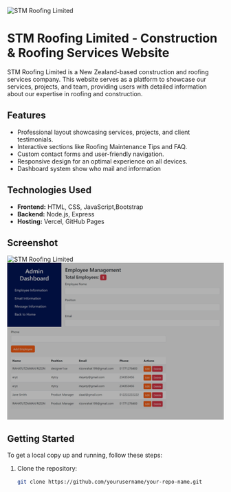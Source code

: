 
![STM Roofing Limited](./save.png)
# STM Roofing Limited - Construction & Roofing Services Website

STM Roofing Limited is a New Zealand-based construction and roofing services company. This website serves as a platform to showcase our services, projects, and team, providing users with detailed information about our expertise in roofing and construction.

## Features

- Professional layout showcasing services, projects, and client testimonials.
- Interactive sections like Roofing Maintenance Tips and FAQ.
- Custom contact forms and user-friendly navigation.
- Responsive design for an optimal experience on all devices.
- Dashboard system show who mail and information

## Technologies Used

- **Frontend:** HTML, CSS, JavaScript,Bootstrap
- **Backend:** Node.js, Express
- **Hosting:** Vercel, GitHub Pages


## Screenshot

![STM Roofing Limited](./screenshot.png)
![STM Roofing Limited Dashboard](./css/d1.png) 
## Getting Started

To get a local copy up and running, follow these steps:

1. Clone the repository:

   ```bash
   git clone https://github.com/yourusername/your-repo-name.git
